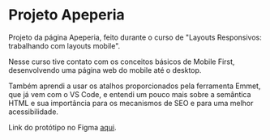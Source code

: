 # Projeto Apeperia

Projeto da página Apeperia, feito durante o curso de "Layouts Responsivos: trabalhando com layouts mobile".

Nesse curso tive contato com os conceitos básicos de Mobile First, desenvolvendo uma página web do mobile até o desktop. 

Também aprendi a usar os atalhos proporcionados pela ferramenta Emmet, que já vem com o VS Code, e entendi um pouco mais sobre a semântica HTML e sua importância para os mecanismos de SEO e para uma melhor acessibilidade.

Link do protótipo no Figma [aqui](https://www.figma.com/file/FidBn9f7BoBCoEs19EzbUD/Apeperia-Mobile-First?node-id=0%3A1).

